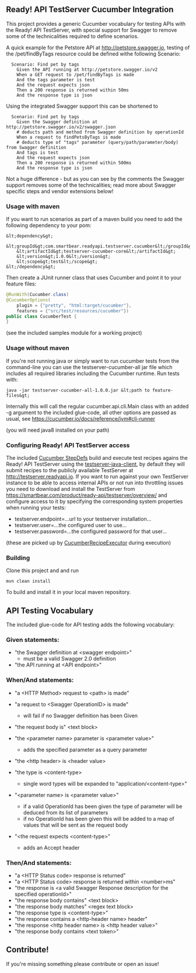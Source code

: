 ## Ready! API TestServer Cucumber Integration

This project provides a generic Cucumber vocabulary for testing APIs with the Ready! API TestServer,
with special support for Swagger to remove some of the technicalities required to define scenarios. 

A quick example for the Petstore API at http://petstore.swagger.io, testing of the 
/pet/findByTags resource could be defined withe following Scenario:

```
  Scenario: Find pet by tags
    Given the API running at http://petstore.swagger.io/v2
    When a GET request to /pet/findByTags is made
    And the tags parameter is test
    And the request expects json
    Then a 200 response is returned within 50ms
    And the response type is json
```

Using the integrated Swagger support this can be shortened to

```
  Scenario: Find pet by tags
    Given the Swagger definition at http://petstore.swagger.io/v2/swagger.json
    # deducts path and method from Swagger definition by operationId
    When a request to findPetsByTags is made
    # deducts type of "tags" parameter (query/path/parameter/body) from Swagger definition
    And tags is test
    And the request expects json
    Then a 200 response is returned within 500ms
    And the response type is json
```

Not a huge difference - but as you can see by the comments the Swagger support removes some of the 
technicalities; read more about Swagger specific steps and vendor extensions below!

### Usage with maven

If you want to run scenarios as part of a maven build you need to add the following 
dependency to your pom:

```
&lt;dependency&gt;
    &lt;groupId&gt;com.smartbear.readyapi.testserver.cucumber&lt;/groupId&gt;
    &lt;artifactId&gt;testserver-cucumber-core&lt;/artifactId&gt;
    &lt;version&gt;1.0.0&lt;/version&gt;
    &lt;scope&gt;test&lt;/scope&gt;
&lt;/dependency&gt;
```

Then create a JUnit runner class that uses Cucumber and point it to your feature files:
 
```java
@RunWith(Cucumber.class)
@CucumberOptions(
    plugin = {"pretty", "html:target/cucumber"},
    features = {"src/test/resources/cucumber"})
public class CucumberTest {
}
```

(see the included samples module for a working project)

### Usage without maven

If you're not running java or simply want to run cucumber tests from the command-line you can use the 
testserver-cucumber-all jar file which includes all required libraries including the Cucumber
runtime. Run tests with:

```
java -jar testserver-cucumber-all-1.0.0.jar &lt;path to feature-files&gt;
```

Internally this will call the regular cucumber.api.cli.Main class with an added -g argument to the
included glue-code, all other options are passed as usual, see https://cucumber.io/docs/reference/jvm#cli-runner

(you will need java8 installed on your path)

### Configuring Ready! API TestServer access
 
The included [Cucumber StepDefs](https://github.com/olensmar/testserver-cucumber/blob/master/modules/core/src/main/java/com/smartbear/readyapi/testserver/cucumber/GenericRestStepDefs.java) 
build and execute test recipes agains the Ready! API TestServer using the 
[testserver-java-client](https://github.com/SmartBear/ready-api-testserver-client), by default they 
will submit recipes to the publicly available TestServer at http://testserver.readyapi.io. If you 
want to run against your own TestServer instance to be able to access internal APIs or not run into 
throttling issues you need to download and install the TestServer from 
https://smartbear.com/product/ready-api/testserver/overview/ and configure access to it by 
specifying the corresponding system properties when running your tests:

- testserver.endpoint=...url to your testserver installation...
- testserver.user=...the configured user to use...
- testserver.password=...the configured password for that user...

(these are picked up by [CucumberRecipeExecutor](https://github.com/olensmar/testserver-cucumber/blob/master/modules/core/src/main/java/com/smartbear/readyapi/testserver/cucumber/CucumberRecipeExecutor.java) during execution)

### Building 

Clone this project and and run
 
```
mvn clean install 
```

To build and install it in your local maven repository.

## API Testing Vocabulary
 
The included glue-code for API testing adds the following vocabulary:

### Given statements:

- "the Swagger definition at &lt;swagger endpoint&gt;"
    - must be a valid Swagger 2.0 definition
- "the API running at &lt;API endpoint&gt;"

### When/And statements:

- "a &lt;HTTP Method&gt; request to &lt;path&gt; is made"
- "a request to &lt;Swagger OperationID&gt; is made"
    - will fail if no Swagger definition has been Given

- "the request body is" &lt;text block&gt;
- "the &lt;parameter name&gt; parameter is &lt;parameter value&gt;"
    - adds the specified parameter as a query parameter
- "the &lt;http header&gt; is &lt;header value&gt;
- "the type is &lt;content-type&gt;
    - single word types will be expanded to "application/&lt;content-type&gt;"

- "&lt;parameter name&gt; is &lt;parameter value&gt;"
    - if a valid OperationId has been given the type of parameter will be deduced from its list of parameters
    - if no OperationId has been given this will be added to a map of values that will be sent as the request body
- "&lt;the request expects &lt;content-type&gt;"
    - adds an Accept header

### Then/And statements:

- "a &lt;HTTP Status code&gt; response is returned"
- "a &lt;HTTP Status code&gt; response is returned within &lt;number&gt;ms"
- "the response is &lt;a valid Swagger Response description for the specified operationId&gt;"
- "the response body contains" &lt;text block&gt;
- "the response body matches" &lt;regex text block&gt;
- "the response type is &lt;content-type&gt;"
- "the response contains a &lt;http-header name&gt; header"
- "the response &lt;http header name&gt; is &lt;http header value&gt;"
- "the response body contains &lt;text token&gt;"

## Contribute!

If you're missing something please contribute or open an issue!

